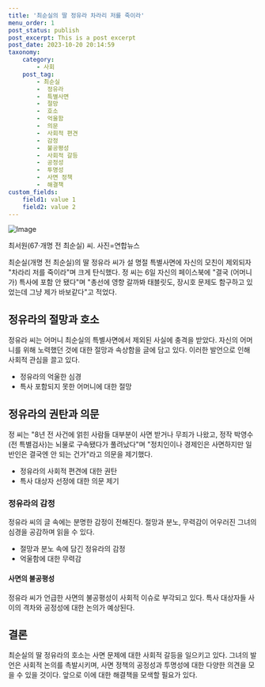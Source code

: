 ```yaml
---
title: '최순실의 딸 정유라 차라리 저를 죽이라'
menu_order: 1
post_status: publish
post_excerpt: This is a post excerpt
post_date: 2023-10-20 20:14:59
taxonomy:
    category:
        - 사회
    post_tag:
        - 최순실
        -  정유라
        -  특별사면
        -  절망
        -  호소
        -  억울함
        -  의문
        -  사회적 편견
        -  감정
        -  불공평성
        -  사회적 갈등
        -  공정성
        -  투명성
        -  사면 정책
        -  해결책
custom_fields:
    field1: value 1
    field2: value 2
---
```


![Image](https://imgnews.pstatic.net/image/656/2024/02/07/0000079065_001_20240207071801634.jpg?type=w647)

최서원(67·개명 전 최순실) 씨. 사진=연합뉴스

최순실(개명 전 최순실)의 딸 정유라 씨가 설 명절 특별사면에 자신의 모친이 제외되자 "차라리 저를 죽이라"며 크게 탄식했다. 정 씨는 6일 자신의 페이스북에 "결국 (어머니가) 특사에 포함 안 됐다"며 "총선에 영향 갈까봐 태블릿도, 장시호 문제도 함구하고 있었는데 그냥 제가 바보같다"고 적었다. 

## 정유라의 절망과 호소
정유라 씨는 어머니 최순실의 특별사면에서 제외된 사실에 충격을 받았다. 자신의 어머니를 위해 노력했던 것에 대한 절망과 속상함을 글에 담고 있다. 이러한 발언으로 인해 사회적 관심을 끌고 있다.
- 정유라의 억울한 심경
- 특사 포함되지 못한 어머니에 대한 절망

## 정유라의 권탄과 의문
정 씨는 "8년 전 사건에 얽힌 사람들 대부분이 사면 받거나 무죄가 나왔고, 정작 박영수 (전 특별검사)는 뇌물로 구속됐다가 풀려났다"며 "정치인이나 경제인은 사면하지만 일반인은 결국엔 안 되는 건가"라고 의문을 제기했다. 
- 정유라의 사회적 편견에 대한 권탄
- 특사 대상자 선정에 대한 의문 제기

### 정유라의 감정
정유라 씨의 글 속에는 분명한 감정이 전해진다. 절망과 분노, 무력감이 어우러진 그녀의 심경을 공감하며 읽을 수 있다.
- 절망과 분노 속에 담긴 정유라의 감정
- 억울함에 대한 무력감

#### 사면의 불공평성
정유라 씨가 언급한 사면의 불공평성이 사회적 이슈로 부각되고 있다. 특사 대상자들 사이의 격차와 공정성에 대한 논의가 예상된다.

## 결론
최순실의 딸 정유라의 호소는 사면 문제에 대한 사회적 갈등을 일으키고 있다. 그녀의 발언은 사회적 논의를 촉발시키며, 사면 정책의 공정성과 투명성에 대한 다양한 의견을 모을 수 있을 것이다. 앞으로 이에 대한 해결책을 모색할 필요가 있다.

